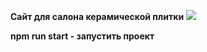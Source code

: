 __Сайт для салона керамической плитки__
![](https://github.com/NightWitch19/Eurotile_Shop/blob/main/eurotile_shop.gif)

**npm run start - запустить проект**
